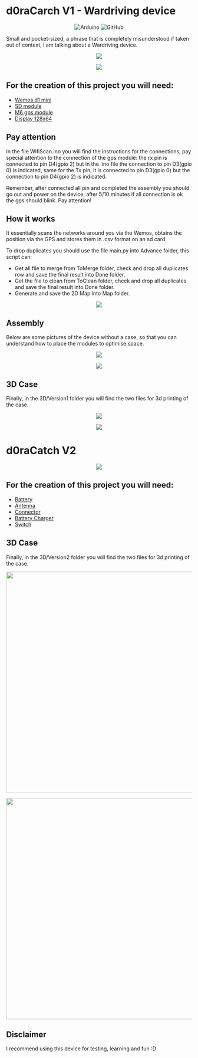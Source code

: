# d0raCarch V1 - Wardriving device
<p align="center">
 <img alt="Arduino" src="https://img.shields.io/badge/-Arduino-00979D?style=for-the-badge&logo=Arduino&logoColor=white">
 <img alt="GitHub" src="https://img.shields.io/badge/github-%23121011.svg?style=for-the-badge&logo=github&logoColor=white">
</p>

Small and pocket-sized, a phrase that is completely misunderstood if taken out of context, I am talking about a Wardriving device.
<p align="center"><img src="/image/1.jpg"></p>
<p align="center"><img src="/image/3.jpg"></p>

## For the creation of this project you will need:
- [Wemos d1 mini](https://www.amazon.it/AZDelivery-D1-ESP8266-12E-gratuito-compatibile/dp/B0754N794H/ref=sr_1_7?keywords=wemos+d1+mini&qid=1677771028&sprefix=wemos+d%2Caps%2C177&sr=8-7)
- [SD module](https://www.amazon.it/AZDelivery-Reader-Memory-Shield-Arduino/dp/B06X1DX5WS/ref=sr_1_5?keywords=arduino+sd+card+module&qid=1677771051&sprefix=sd+module+a%2Caps%2C164&sr=8-5)
- [M6 gps module](https://www.amazon.it/Aideepen-GY-GPS6MV2-Posizione-Antenna-Controller/dp/B08CZSL193/ref=sr_1_6?__mk_it_IT=%C3%85M%C3%85%C5%BD%C3%95%C3%91&crid=1RTDJSP7UCFB8&keywords=gps+arduino&qid=1677771070&sprefix=gps+arduino%2Caps%2C163&sr=8-6)
- [Display 128x64](https://www.amazon.it/gp/product/B07J2QWF43/ref=ppx_yo_dt_b_search_asin_title?ie=UTF8&psc=1)

## Pay attention
In the file WifiScan.ino you will find the instructions for the connections, pay special attention to the connection of the gps module: the rx pin is connected to pin D4(gpio 2) but in the .ino file the connection to pin D3(gpio 0) is indicated, same for the Tx pin, it is connected to pin D3(gpio 0) but the connection to pin D4(gpio 2) is indicated. 

Remember, after connected all pin and completed the assembly you should go out and power on the device, after 5/10 minutes if all connection is ok the gps should blink.
Pay attention!

## How it works
It essentially scans the networks around you via the Wemos, obtains the position via the GPS and stores them in .csv format on an sd card.

To drop duplicates you should use the file main.py into Advance folder, this script can:
- Get all file to merge from ToMerge folder, check and drop all duplicates row and save the final result into Done folder.
- Get the file to clean from ToClean folder, check and drop all duplicates and save the final result into Done folder.
- Generate and save the 2D Map into Map folder.

<p align="center"><img src="/image/map.gif"></p>

## Assembly
Below are some pictures of the device without a case, so that you can understand how to place the modules to optimise space.
<p align="center"><img src="/image/5.jpg"></p>
<p align="center"><img src="/image/6.jpg"></p>

## 3D Case
Finally, in the 3D/Version1 folder you will find the two files for 3d printing of the case.
<p align="center"><img src="/image/7.png"></p>
<p align="center"><img src="/image/8.png"></p>

# d0raCatch V2
<p align="center"><img src="/image/7.jpg"></p>

## For the creation of this project you will need:
- [Battery](https://www.amazon.it/dp/B0B7N2T1TD?psc=1&ref=ppx_yo2ov_dt_b_product_details)
- [Antenna](https://www.amazon.it/dp/B09NXZ35CM?psc=1&ref=ppx_yo2ov_dt_b_product_details)
- [Connector](https://www.amazon.it/dp/B07YBYMBSV?psc=1&ref=ppx_yo2ov_dt_b_product_details)
- [Battery Charger](https://www.amazon.it/dp/B0B17R8CMG?psc=1&ref=ppx_yo2ov_dt_b_product_details)
- [Switch](https://www.amazon.it/dp/B09QQLTQ1C?psc=1&ref=ppx_yo2ov_dt_b_product_details)

## 3D Case
Finally, in the 3D/Version2 folder you will find the two files for 3d printing of the case.
<p align="center"><img src="/image/9.png" width="800" height="600"></p>
<p align="center"><img src="/image/10.png" width="800" height="600"></p>

## Disclaimer
I recommend using this device for testing, learning and fun :D

